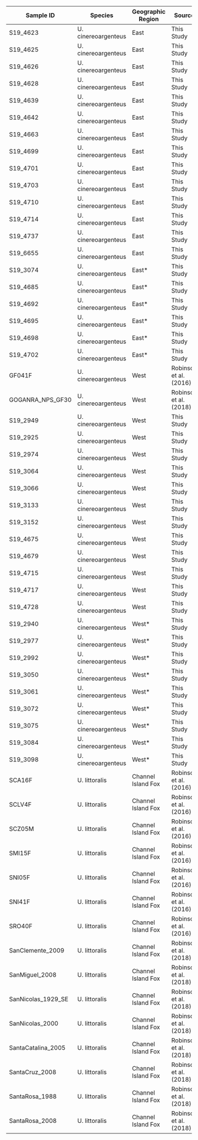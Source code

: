 | Sample ID | Species | Geographic Region | Source |
| --------- | ------- | ----------------- | ------ |
| S19_4623 | U. cinereoargenteus | East | This Study |
| S19_4625 | U. cinereoargenteus | East | This Study |
| S19_4626 | U. cinereoargenteus | East | This Study |
| S19_4628 | U. cinereoargenteus | East | This Study |
| S19_4639 | U. cinereoargenteus | East | This Study |
| S19_4642 | U. cinereoargenteus | East | This Study |
| S19_4663 | U. cinereoargenteus | East | This Study |
| S19_4699 | U. cinereoargenteus | East | This Study |
| S19_4701 | U. cinereoargenteus | East | This Study |
| S19_4703 | U. cinereoargenteus | East | This Study |
| S19_4710 | U. cinereoargenteus | East | This Study |
| S19_4714 | U. cinereoargenteus | East | This Study |
| S19_4737 | U. cinereoargenteus | East | This Study |
| S19_6655 | U. cinereoargenteus | East | This Study |
| S19_3074 | U. cinereoargenteus | East* | This Study |
| S19_4685 | U. cinereoargenteus | East* | This Study |
| S19_4692 | U. cinereoargenteus | East* | This Study |
| S19_4695 | U. cinereoargenteus | East* | This Study |
| S19_4698 | U. cinereoargenteus | East* | This Study |
| S19_4702 | U. cinereoargenteus | East* | This Study |
| GF041F | U. cinereoargenteus | West | Robinson et al. (2016) |
| GOGANRA_NPS_GF30 | U. cinereoargenteus | West | Robinson et al. (2018) |
| S19_2949 | U. cinereoargenteus | West | This Study |
| S19_2925 | U. cinereoargenteus | West | This Study |
| S19_2974 | U. cinereoargenteus | West | This Study |
| S19_3064 | U. cinereoargenteus | West | This Study |
| S19_3066 | U. cinereoargenteus | West | This Study |
| S19_3133 | U. cinereoargenteus | West | This Study |
| S19_3152 | U. cinereoargenteus | West | This Study |
| S19_4675 | U. cinereoargenteus | West | This Study |
| S19_4679 | U. cinereoargenteus | West | This Study |
| S19_4715 | U. cinereoargenteus | West | This Study |
| S19_4717 | U. cinereoargenteus | West | This Study |
| S19_4728 | U. cinereoargenteus | West | This Study |
| S19_2940 | U. cinereoargenteus | West* | This Study |
| S19_2977 | U. cinereoargenteus | West* | This Study |
| S19_2992 | U. cinereoargenteus | West* | This Study |
| S19_3050 | U. cinereoargenteus | West* | This Study |
| S19_3061 | U. cinereoargenteus | West* | This Study |
| S19_3072 | U. cinereoargenteus | West* | This Study |
| S19_3075 | U. cinereoargenteus | West* | This Study |
| S19_3084 | U. cinereoargenteus | West* | This Study |
| S19_3098 | U. cinereoargenteus | West* | This Study |
| SCA16F | U. littoralis | Channel Island Fox | Robinson et al. (2016) |
| SCLV4F | U. littoralis | Channel Island Fox | Robinson et al. (2016) |
| SCZ05M | U. littoralis | Channel Island Fox | Robinson et al. (2016) |
| SMI15F | U. littoralis | Channel Island Fox | Robinson et al. (2016) |
| SNI05F | U. littoralis | Channel Island Fox | Robinson et al. (2016) |
| SNI41F | U. littoralis | Channel Island Fox | Robinson et al. (2016) |
| SRO40F | U. littoralis | Channel Island Fox | Robinson et al. (2016) |
| SanClemente_2009 | U. littoralis | Channel Island Fox | Robinson et al. (2018) |
| SanMiguel_2008 | U. littoralis | Channel Island Fox | Robinson et al. (2018) |
| SanNicolas_1929_SE | U. littoralis | Channel Island Fox | Robinson et al. (2018) |
| SanNicolas_2000 | U. littoralis | Channel Island Fox | Robinson et al. (2018) |
| SantaCatalina_2005 | U. littoralis | Channel Island Fox | Robinson et al. (2018) |
| SantaCruz_2008 | U. littoralis | Channel Island Fox | Robinson et al. (2018) |
| SantaRosa_1988 | U. littoralis | Channel Island Fox | Robinson et al. (2018) |
| SantaRosa_2008 | U. littoralis | Channel Island Fox | Robinson et al. (2018) |



